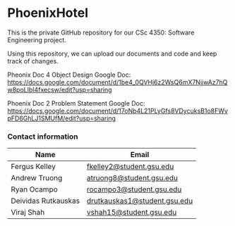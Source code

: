 # PhoenixHotel
This is the private GitHub repository for our CSc 4350: Software Engineering project.

Using this repository, we can upload our documents and code and keep track of changes.

Pheonix Doc 4 Object Design Google Doc:
https://docs.google.com/document/d/1be4_0QVHj6z2WsQ6mX7NjjwAz7hQw8poLIbl4fxecsw/edit?usp=sharing

Phoenix Doc 2 Problem Statement Google Doc:
https://docs.google.com/document/d/17oNb4L21PLyGfs8VDycuksB1o8FWvpFD6GhLJ1SMUfM/edit?usp=sharing

### Contact information

Name | Email 
--- | --- 
Fergus Kelley | fkelley2@student.gsu.edu 
Andrew Truong | atruong8@student.gsu.edu 
Ryan Ocampo | rocampo3@student.gsu.edu
Deividas Rutkauskas | drutkauskas1@student.gsu.edu 
Viraj Shah | vshah15@student.gsu.edu 
